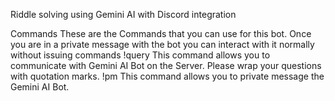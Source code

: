 Riddle solving using Gemini AI with Discord integration



Commands
These are the Commands that you can use for this bot. Once you are in a private message with the bot you can interact with it normally without issuing commands
!query
This command allows you to communicate with Gemini AI Bot on the Server. Please wrap your questions with quotation marks.
!pm
This command allows you to private message the Gemini AI Bot.

